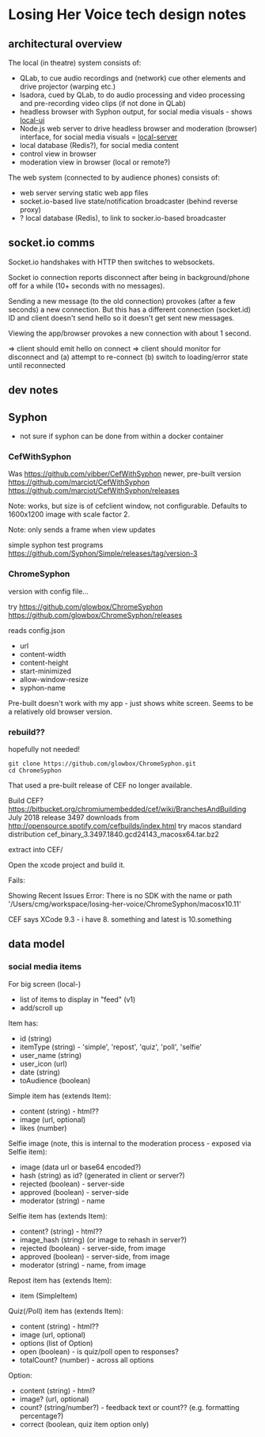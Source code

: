 # Losing Her Voice tech design notes

## architectural overview

The local (in theatre) system consists of:
- QLab, to cue audio recordings and (network) cue other elements and drive projector (warping etc.)
- Isadora, cued by QLab, to do audio processing and video processing and pre-recording video clips (if not done in QLab)
- headless browser with Syphon output, for social media visuals - shows [local-ui](../local-ui)
- Node.js web server to drive headless browser and moderation (browser) interface, for social media visuals = [local-server](../local-server)
- local database (Redis?), for social media content
- control view in browser
- moderation view in browser (local or remote?)

The web system (connected to by audience phones) consists of:
- web server serving static web app files
- socket.io-based live state/notification broadcaster (behind reverse proxy)
- ? local database (Redis), to link to socker.io-based broadcaster

## socket.io comms

Socket.io handshakes with HTTP then switches to websockets.

Socket io connection reports disconnect after being in background/phone off for a while (10+ seconds with no messages).

Sending a new message (to the old connection) provokes (after a few seconds) a new connection. But this has a different connection (socket.id) ID and client doesn't send hello so it doesn't get sent new messages.

Viewing the app/browser provokes a new connection with about 1 second.

=> client should emit hello on connect
=> client should monitor for disconnect and (a) attempt to re-connect (b) switch to loading/error state until reconnected

## dev notes

## Syphon

- not sure if syphon can be done from within a docker container

### CefWithSyphon

Was https://github.com/vibber/CefWithSyphon
newer, pre-built version
https://github.com/marciot/CefWithSyphon
https://github.com/marciot/CefWithSyphon/releases

Note: works, but size is of cefclient window, not configurable.
Defaults to 1600x1200 image with scale factor 2.

Note: only sends a frame when view updates

simple syphon test programs
https://github.com/Syphon/Simple/releases/tag/version-3

### ChromeSyphon

version with config file...

try https://github.com/glowbox/ChromeSyphon
https://github.com/glowbox/ChromeSyphon/releases

reads config.json
- url
- content-width
- content-height
- start-minimized
- allow-window-resize
- syphon-name

Pre-built doesn't work with my app - just shows white screen. 
Seems to be a relatively old browser version.

### rebuild??

hopefully not needed!

```
git clone https://github.com/glowbox/ChromeSyphon.git
cd ChromeSyphon
```

That used a pre-built release of CEF no longer available.

Build CEF? https://bitbucket.org/chromiumembedded/cef/wiki/BranchesAndBuilding
July 2018 release 3497
downloads from http://opensource.spotify.com/cefbuilds/index.html
try macos standard distribution
cef_binary_3.3497.1840.gcd24143_macosx64.tar.bz2

extract into CEF/

Open the xcode project and build it.

Fails: 

Showing Recent Issues
Error: There is no SDK with the name or path '/Users/cmg/workspace/losing-her-voice/ChromeSyphon/macosx10.11'

CEF says XCode 9.3 - i have 8. something and latest is 10.something

## data model

### social media items

For big screen (local-)

- list of items to display in "feed" (v1)
- add/scroll up

Item has:
- id (string)
- itemType (string) - 'simple', 'repost', 'quiz', 'poll', 'selfie'
- user_name (string)
- user_icon (url)
- date (string)
- toAudience (boolean)

Simple item has (extends Item):
- content (string) - html??
- image (url, optional)
- likes (number)

Selfie image (note, this is internal to the moderation process - exposed via Selfie item):
- image (data url or base64 encoded?)
- hash (string) as id? (generated in client or server?)
- rejected (boolean) - server-side
- approved (boolean) - server-side
- moderator (string) - name

Selfie item has (extends Item):
- content? (string) - html??
- image_hash (string) (or image to rehash in server?)
- rejected (boolean) - server-side, from image
- approved (boolean) - server-side, from image
- moderator (string) - name, from image

Repost item has (extends Item):
- item (SimpleItem)

Quiz(/Poll) item has (extends Item):
- content (string) - html??
- image (url, optional)
- options (list of Option)
- open (boolean) - is quiz/poll open to responses?
- totalCount? (number) - across all options

Option:
- content (string) - html?
- image? (url, optional)
- count? (string/number?) - feedback text or count?? (e.g. formatting percentage?)
- correct (boolean, quiz item option only)
